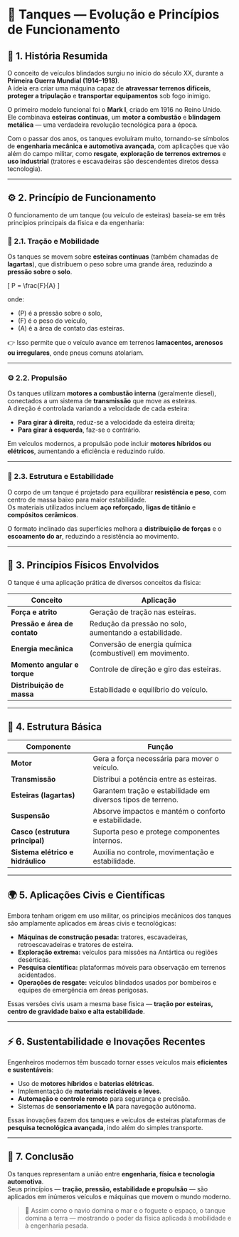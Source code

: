 # 🛞 Tanques — Evolução e Princípios de Funcionamento

## 🧭 1. História Resumida
O conceito de veículos blindados surgiu no início do século XX, durante a **Primeira Guerra Mundial (1914–1918)**.  
A ideia era criar uma máquina capaz de **atravessar terrenos difíceis**, **proteger a tripulação** e **transportar equipamentos** sob fogo inimigo.  

O primeiro modelo funcional foi o **Mark I**, criado em 1916 no Reino Unido.  
Ele combinava **esteiras contínuas**, um **motor a combustão** e **blindagem metálica** — uma verdadeira revolução tecnológica para a época.

Com o passar dos anos, os tanques evoluíram muito, tornando-se símbolos de **engenharia mecânica e automotiva avançada**, com aplicações que vão além do campo militar, como **resgate**, **exploração de terrenos extremos** e **uso industrial** (tratores e escavadeiras são descendentes diretos dessa tecnologia).

---

## ⚙️ 2. Princípio de Funcionamento
O funcionamento de um tanque (ou veículo de esteiras) baseia-se em três princípios principais da física e da engenharia:

### 🧩 2.1. Tração e Mobilidade
Os tanques se movem sobre **esteiras contínuas** (também chamadas de **lagartas**), que distribuem o peso sobre uma grande área, reduzindo a **pressão sobre o solo**.

\[
P = \frac{F}{A}
\]

onde:
- \(P\) é a pressão sobre o solo,  
- \(F\) é o peso do veículo,  
- \(A\) é a área de contato das esteiras.

👉 Isso permite que o veículo avance em terrenos **lamacentos, arenosos ou irregulares**, onde pneus comuns atolariam.

---

### ⚙️ 2.2. Propulsão
Os tanques utilizam **motores a combustão interna** (geralmente diesel), conectados a um sistema de **transmissão** que move as esteiras.  
A direção é controlada variando a velocidade de cada esteira:  
- **Para girar à direita**, reduz-se a velocidade da esteira direita;  
- **Para girar à esquerda**, faz-se o contrário.

Em veículos modernos, a propulsão pode incluir **motores híbridos ou elétricos**, aumentando a eficiência e reduzindo ruído.

---

### 🧱 2.3. Estrutura e Estabilidade
O corpo de um tanque é projetado para equilibrar **resistência e peso**, com centro de massa baixo para maior estabilidade.  
Os materiais utilizados incluem **aço reforçado**, **ligas de titânio** e **compósitos cerâmicos**.

O formato inclinado das superfícies melhora a **distribuição de forças** e o **escoamento do ar**, reduzindo a resistência ao movimento.

---

## 🧠 3. Princípios Físicos Envolvidos
O tanque é uma aplicação prática de diversos conceitos da física:

| Conceito | Aplicação |
|-----------|------------|
| **Força e atrito** | Geração de tração nas esteiras. |
| **Pressão e área de contato** | Redução da pressão no solo, aumentando a estabilidade. |
| **Energia mecânica** | Conversão de energia química (combustível) em movimento. |
| **Momento angular e torque** | Controle de direção e giro das esteiras. |
| **Distribuição de massa** | Estabilidade e equilíbrio do veículo. |

---

## 🔩 4. Estrutura Básica

| Componente | Função |
|-------------|--------|
| **Motor** | Gera a força necessária para mover o veículo. |
| **Transmissão** | Distribui a potência entre as esteiras. |
| **Esteiras (lagartas)** | Garantem tração e estabilidade em diversos tipos de terreno. |
| **Suspensão** | Absorve impactos e mantém o conforto e estabilidade. |
| **Casco (estrutura principal)** | Suporta peso e protege componentes internos. |
| **Sistema elétrico e hidráulico** | Auxilia no controle, movimentação e estabilidade. |

---

## 🌍 5. Aplicações Civis e Científicas
Embora tenham origem em uso militar, os princípios mecânicos dos tanques são amplamente aplicados em áreas civis e tecnológicas:

- **Máquinas de construção pesada:** tratores, escavadeiras, retroescavadeiras e tratores de esteira.  
- **Exploração extrema:** veículos para missões na Antártica ou regiões desérticas.  
- **Pesquisa científica:** plataformas móveis para observação em terrenos acidentados.  
- **Operações de resgate:** veículos blindados usados por bombeiros e equipes de emergência em áreas perigosas.  

Essas versões civis usam a mesma base física — **tração por esteiras, centro de gravidade baixo e alta estabilidade**.

---

## ⚡ 6. Sustentabilidade e Inovações Recentes
Engenheiros modernos têm buscado tornar esses veículos mais **eficientes e sustentáveis**:

- Uso de **motores híbridos** e **baterias elétricas**.  
- Implementação de **materiais recicláveis e leves**.  
- **Automação e controle remoto** para segurança e precisão.  
- Sistemas de **sensoriamento e IA** para navegação autônoma.  

Essas inovações fazem dos tanques e veículos de esteiras plataformas de **pesquisa tecnológica avançada**, indo além do simples transporte.

---

## 🧠 7. Conclusão
Os tanques representam a união entre **engenharia, física e tecnologia automotiva**.  
Seus princípios — **tração, pressão, estabilidade e propulsão** — são aplicados em inúmeros veículos e máquinas que movem o mundo moderno.

> 🚜 Assim como o navio domina o mar e o foguete o espaço, o tanque domina a terra — mostrando o poder da física aplicada à mobilidade e à engenharia pesada.
